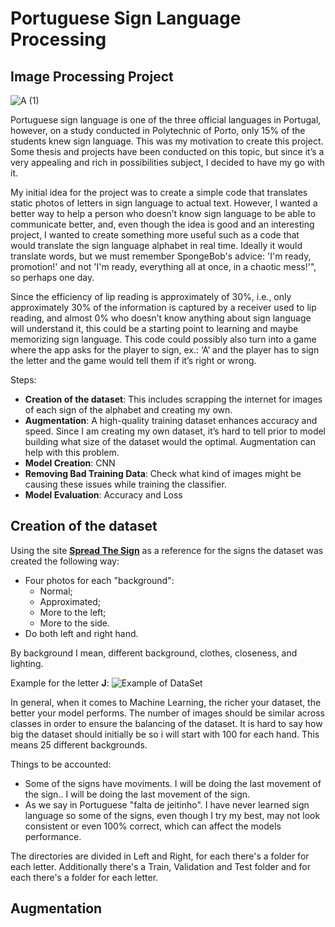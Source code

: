 # Portuguese Sign Language Processing
## Image Processing Project

![A (1)](https://github.com/fxbtbpxzb/Portuguese-Sign-Language-Processing/assets/91330072/12676feb-7eae-4cd7-beb3-8b786fec6c83)


Portuguese sign language is one of the three official languages in Portugal, however, on a study conducted in Polytechnic of Porto, only 15% of the students knew sign language. This was my motivation to create this project. Some thesis and projects have been conducted on this topic, but since it’s a very appealing and rich in possibilities subject, I decided to have my go with it. 

My initial idea for the project was to create a simple code that translates static photos of letters in sign language to actual text. 
However, I wanted a better way to help a person who doesn’t know sign language to be able to communicate better, and, even though the idea is good and an interesting project, I wanted to create something more useful such as a code that would translate the sign language alphabet in real time. Ideally it would translate words, but we must remember SpongeBob's advice: 'I'm ready, promotion!' and not 'I'm ready, everything all at once, in a chaotic mess!'", so perhaps one day.

Since the efficiency of lip reading is approximately of 30%, i.e., only approximately 30% of the information is captured by a receiver used to lip reading, and almost 0% who doesn’t know anything about sign language will understand it, this could be a starting point to learning and maybe memorizing sign language. This code could possibly also turn into a game where the app asks for the player to sign, ex.: ‘A’ and the player has to sign the letter and the game would tell them if it’s right or wrong.  

Steps:
  - **Creation of the dataset**: This includes scrapping the internet for images of each sign of the alphabet and creating my own. 
  - **Augmentation**: A high-quality training dataset enhances accuracy and speed. Since I am creating my own dataset, it’s hard to tell prior to model building what size of the dataset would the optimal. Augmentation can help with this problem.
  - **Model Creation**: CNN
  - **Removing Bad Training Data**: Check what kind of images might be causing these issues while training the classifier.
  - **Model Evaluation**: Accuracy and Loss


## Creation of the dataset

Using the site [**Spread The Sign**](https://www.spreadthesign.com/pt.pt/alphabet/30/) as a reference for the signs the dataset was created the following way:
  - Four photos for each "background":
    - Normal;
    - Approximated;
    - More to the left;
    - More to the side.
  - Do both left and right hand.

By background I mean, different background, clothes, closeness, and lighting. 

Example for the letter **J**:
![Example of DataSet](https://github.com/fxbtbpxzb/Portuguese-Sign-Language-Processing/assets/91330072/87dc761e-5d53-4ac1-a956-2befe8e44bce)

In general, when it comes to Machine Learning, the richer your dataset, the better your model performs. The number of images should be similar across classes in order to ensure the balancing of the dataset. 
It is hard to say how big the dataset should initially be so i will start with 100 for each hand. This means 25 different backgrounds.

Things to be accounted:
  - Some of the signs have moviments. I will be doing the last movement of the sign.. I will be doing the last movement of the sign.
  - As we say in Portuguese "falta de jeitinho". I have never learned sign language so some of the signs, even though I try my best, may not look consistent or even 100% correct, which can affect the models performance.


The directories are divided in Left and Right, for each there's a folder for each letter. Additionally there's a Train, Validation and Test folder and for each there's a folder for each letter. 

## Augmentation
